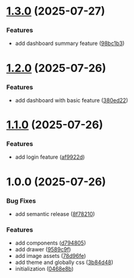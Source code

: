 # [1.3.0](https://github.com/rohmatstar/FE_Test/compare/v1.2.0...v1.3.0) (2025-07-27)


### Features

* add dashboard summary feature ([98bc1b3](https://github.com/rohmatstar/FE_Test/commit/98bc1b394e096b281f815301fac2415aadadeb06))

# [1.2.0](https://github.com/rohmatstar/FE_Test/compare/v1.1.0...v1.2.0) (2025-07-26)


### Features

* add dashboard with basic feature ([380ed22](https://github.com/rohmatstar/FE_Test/commit/380ed228fa6c9b88fbb71f2abc5ea357cfb8a275))

# [1.1.0](https://github.com/rohmatstar/FE_Test/compare/v1.0.0...v1.1.0) (2025-07-26)


### Features

* add login feature ([af9922d](https://github.com/rohmatstar/FE_Test/commit/af9922d0cf3dab22f3bd03ddc1c21eb159722d59))

# 1.0.0 (2025-07-26)


### Bug Fixes

* add semantic release ([8f78210](https://github.com/rohmatstar/FE_Test/commit/8f78210ec960af2e89d6d480341f85ab28d440ec))


### Features

* add components ([d794805](https://github.com/rohmatstar/FE_Test/commit/d794805dba2553c2578c36ec0b4221a8fc3a408e))
* add drawer ([9589c9f](https://github.com/rohmatstar/FE_Test/commit/9589c9f998cfaf3140795d50e85dbe07f0619e84))
* add image assets ([78d96fe](https://github.com/rohmatstar/FE_Test/commit/78d96fec9a908ee0943ee146896f26aa996c9501))
* add theme and globally css ([3b84d48](https://github.com/rohmatstar/FE_Test/commit/3b84d48046166d250fc7b9e177a5acd6df77e713))
* initialization ([0468e8b](https://github.com/rohmatstar/FE_Test/commit/0468e8ba29a92b3207c3f24cc13259a32cca29aa))
